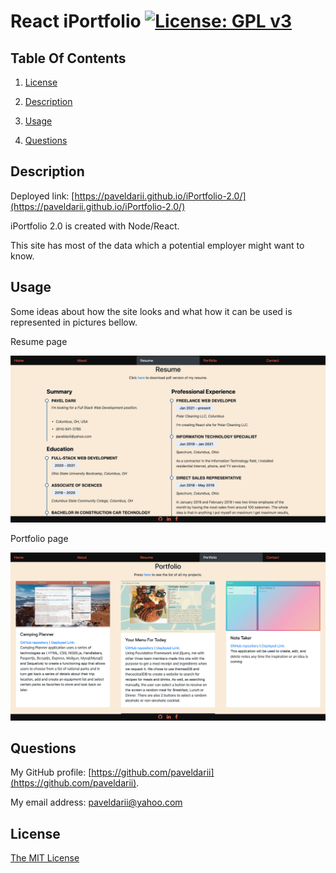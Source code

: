 # React iPortfolio [![License: GPL v3](https://img.shields.io/badge/License-MIT-yellow.svg)](https://opensource.org/licenses/MIT)

## Table Of Contents

1. [License](#license)

2. [Description](#description)

3. [Usage](#usage)

4. [Questions](#questions)

## Description

Deployed link: [https://paveldarii.github.io/iPortfolio-2.0/](https://paveldarii.github.io/iPortfolio-2.0/)

iPortfolio 2.0 is created with Node/React.

This site has most of the data which a potential employer might want to know.

## Usage

Some ideas about how the site looks and what how it can be used is represented in pictures bellow.

Resume page

![resume](screenshots/resume-page.png)

Portfolio page

![portfolio](screenshots/portfolio.png)

## Questions

My GitHub profile: [https://github.com/paveldarii](https://github.com/paveldarii).

My email address: paveldarii@yahoo.com

## License

[The MIT License](https://opensource.org/licenses/MIT/)

